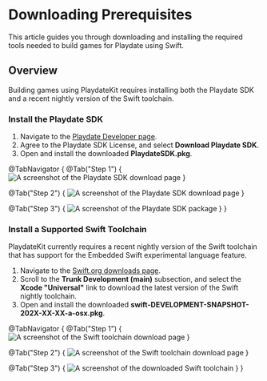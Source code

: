 # Downloading Prerequisites

This article guides you through downloading and installing the required tools needed to build games for Playdate using Swift.

## Overview

Building games using PlaydateKit requires installing both the Playdate SDK and a recent nightly version of the Swift toolchain.

### Install the Playdate SDK

1. Navigate to the [Playdate Developer page](https://play.date/dev/).
2. Agree to the Playdate SDK License, and select **Download Playdate SDK**.
3. Open and install the downloaded **PlaydateSDK.pkg**.

@TabNavigator {
   @Tab("Step 1") {
      ![A screenshot of the Playdate SDK download page](Playdate-SDK)
   }

   @Tab("Step 2") {
       ![A screenshot of the Playdate SDK download page](Playdate-SDK-Download)
   }

   @Tab("Step 3") {
       ![A screenshot of the Playdate SDK package](Playdate-SDK-Finder)
   }
}

### Install a Supported Swift Toolchain

PlaydateKit currently requires a recent nightly version of the Swift toolchain that has support for the Embedded Swift experimental language feature.

1. Navigate to the [Swift.org downloads page](https://www.swift.org/download/#snapshots).
2. Scroll to the **Trunk Development (main)** subsection, and select the **Xcode "Universal"** link to download the latest version of the Swift nightly toolchain.
3. Open and install the downloaded **swift-DEVELOPMENT-SNAPSHOT-202X-XX-XX-a-osx.pkg**.

@TabNavigator {
   @Tab("Step 1") {
      ![A screenshot of the Swift toolchain download page](Swift-Toolchain)
   }

   @Tab("Step 2") {
       ![A screenshot of the Swift toolchain download page](Swift-Toolchain-Download)
   }

   @Tab("Step 3") {
       ![A screenshot of the downloaded Swift toolchain](Swift-Toolchain-Finder)
   }
}
